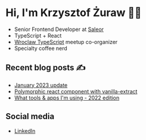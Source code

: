 # Hi, I'm Krzysztof Żuraw 👋🏻

- Senior Frontend Developer at [Saleor](hhttps://saleor.io/)
- TypeScript + React
- [Wroclaw TypeScript](https://www.meetup.com/WrocTypeScript/) meetup co-organizer
- Specialty coffee nerd

## Recent blog posts ✍️

<!-- FEED-START -->
- [January 2023 update](https://krzysztofzuraw.com/2023/january-2023-update/)
- [Polymorphic react component with vanilla-extract](https://krzysztofzuraw.com/2023/polymorphic-react-component-with-vanilla-extract/)
- [What tools & apps I'm using - 2022 edition](https://krzysztofzuraw.com/2023/what-tools-and-apps-i-m-using-2022-edition/)
<!-- FEED-END -->

## Social media

- [LinkedIn](https://pl.linkedin.com/in/krzysztofzuraw)